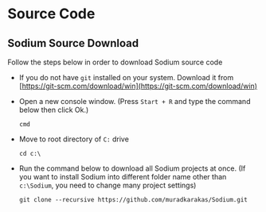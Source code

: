 # Source Code

## Sodium Source Download

Follow the steps below in order to download Sodium source code

* If you do not have `git` installed on your system. Download it from [https://git-scm.com/download/win](https://git-scm.com/download/win)
* Open a new console window. \(Press `Start + R` and type the command below then click Ok.\)

  `cmd`

* Move to root directory of `C:` drive

  `cd c:\`

* Run the command below to download all Sodium projects at once. \(If you want to install Sodium into different folder name other than `c:\Sodium`, you need to change many project settings\)

  `git clone --recursive https://github.com/muradkarakas/Sodium.git`

